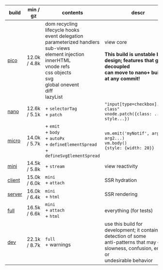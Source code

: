 | build       | min / gz     | contents                                                                                                                                                                                                    | descr                                                                                                                                                |
| ----------- | ------------ | ----------------------------------------------------------------------------------------------------------------------------------------------------------------------------------------------------------- | ---------------------------------------------------------------------------------------------------------------------------------------------------- |
| [pico][1]   | 12.0k / 4.8k | dom recycling<br>lifecycle hooks<br>event delegation<br>parameterized handlers<br>sub-views<br>element injection<br>innerHTML<br>vnode refs<br>css objects<br>svg<br>global onevent<br>diff<br>lazyList<br> | view core<br><br>**This build is unstable by design; features that get decoupled<br>can move to nano+ builds at any commit!**                        |
| [nano][2]   | 12.6k / 5.1k | + `selectorTag`<br> + `patch`<br>                                                                                                                                                                           | `"input[type=checkbox].some-class"`<br>`vnode.patch({class: ..., style...})`                                                                         |
| [micro][3]  | 14.0k / 5.7k | + `emit`<br> + `body`<br> + `autoPx`<br> + `defineElementSpread`<br> + `defineSvgElementSpread`<br>                                                                                                         | `vm.emit('myNotif', arg1, arg2...)`<br>`vm.body()`<br>`{style: {width: 20}}`                                                                         |
| [mini][4]   | 14.5k / 5.8k | + `stream`<br>                                                                                                                                                                                              | view reactivity                                                                                                                                      |
| [client][5] | 15.0k / 6.0k | `mini`<br> + `attach`<br>                                                                                                                                                                                   | SSR hydration                                                                                                                                        |
| [server][6] | 16.0k / 6.4k | `mini`<br> + `html`<br>                                                                                                                                                                                     | SSR rendering                                                                                                                                        |
| [full][7]   | 16.5k / 6.6k | `mini`<br> + `attach`<br> + `html`<br>                                                                                                                                                                      | everything (for tests)                                                                                                                               |
| [dev][8]    | 22.1k / 8.7k | `full`<br> + warnings<br>                                                                                                                                                                                   | use this build for development; it contains detection of some<br>anti-patterns that may cause slowness, confusion, errors or<br>undesirable behavior |

[1]: https://github.com/leeoniya/domvm/blob/3.x-dev/dist/pico/domvm.pico.min.js
[2]: https://github.com/leeoniya/domvm/blob/3.x-dev/dist/nano/domvm.nano.min.js
[3]: https://github.com/leeoniya/domvm/blob/3.x-dev/dist/micro/domvm.micro.min.js
[4]: https://github.com/leeoniya/domvm/blob/3.x-dev/dist/mini/domvm.mini.min.js
[5]: https://github.com/leeoniya/domvm/blob/3.x-dev/dist/client/domvm.client.min.js
[6]: https://github.com/leeoniya/domvm/blob/3.x-dev/dist/server/domvm.server.min.js
[7]: https://github.com/leeoniya/domvm/blob/3.x-dev/dist/full/domvm.full.min.js
[8]: https://github.com/leeoniya/domvm/blob/3.x-dev/dist/dev/domvm.dev.min.js